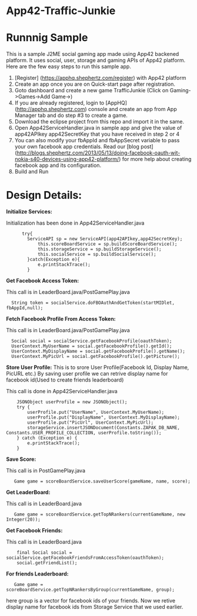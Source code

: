 App42-Traffic-Junkie
===========================

# Runnnig Sample

This is a sample J2ME social gaming app made using App42 backened platform. It uses social, user, storage and gaming APIs of App42 platform. Here are the few easy steps to run this sample app.


1. [Register] (https://apphq.shephertz.com/register) with App42 platform
2. Create an app once you are on Quick-start page after registration.
3. Goto dashboard and create a new game TrafficJunkie (Click on Gaming->Games->Add Game->)
4. If you are already registered, login to [AppHQ] (http://apphq.shephertz.com) console and create an app from App Manager tab and do step #3 to create a game.
5. Download the eclipse project from this repo and import it in the same.
6. Open App42ServiceHandler.java in sample app and give the value of app42APIkey app42SecretKey that you have received in step 2 or 4
7. You can also modify your fbAppId and fbAppSecret variable to pass your own facebook app credentials. Read our [blog post] (http://blogs.shephertz.com/2013/05/13/doing-facebook-oauth-wit-nokia-s40-devices-using-app42-platform/) for more help about creating facebook app and its configuration.
7. Build and Run 



# Design Details:

__Initialize Services:__

Initialization has been done in App42ServiceHandler.java

```
      try{
	  	ServiceAPI sp = new ServiceAPI(app42APIkey,app42SecretKey);
	    	this.scoreBoardService = sp.buildScoreBoardService();
	    	this.storageService = sp.buildStorageService();
	    	this.socialService = sp.buildSocialService();
    	}catch(Exception e){
    		e.printStackTrace();
    	}
```

__Get Facebook Access Token:__

This call is in LeaderBoard.java/PostGamePlay.java 

```
  String token = socialService.doFBOAuthAndGetToken(startMIDlet, fbAppId,null);
```  
  
__Fetch Facebook Profile From Access Token:__

This call is in LeaderBoard.java/PostGamePlay.java

```
  Social social = socialService.getFacebookProfile(oauthToken);
  UserContext.MyUserName = social.getFacebookProfile().getId();
  UserContext.MyDisplayName = social.getFacebookProfile().getName();
  UserContext.MyPicUrl = social.getFacebookProfile().getPicture();
```  
  
__Store User Profile:__ 
This is to srore User Profile(Facebook Id, Display Name, PicURL etc.) 
By saving user profile we can retrive display name for facebook id(Used to create friends leaderboard)

This call is done in App42ServiceHandler.java

```
    JSONObject userProfile = new JSONObject();
    try {
        userProfile.put("UserName", UserContext.MyUserName);
        userProfile.put("DisplayName", UserContext.MyDisplayName);
        userProfile.put("PicUrl", UserContext.MyPicUrl);
        storageService.insertJSONDocument(Constants.ZAPAK_DB_NAME, Constants.USER_PROFILE_COLLECTION, userProfile.toString());
    } catch (Exception e) {
        e.printStackTrace();
    }
```
__Save Score:__

This call is in PostGamePlay.java

```
   Game game = scoreBoardService.saveUserScore(gameName, name, score);
```

__Get LeaderBoard:__ 

This call is in LeaderBoard.java 

```
   Game game = scoreBoardService.getTopNRankers(currentGameName, new Integer(20));
```

__Get Facebook Friends:__ 

This call is in LeaderBoard.java 

```
    final Social social = socialService.getFacebookFriendsFromAccessToken(oauthToken);
    social.getFriendList();
```

__For friends Leaderboard:__ 

```
   Game game = scoreBoardService.getTopNRankersByGroup(currentGameName, group);
```   
   here group is a vector for facebook ids of your friends. Now we retive display name 
   for facebook ids from Storage Service that we used earlier.
  

